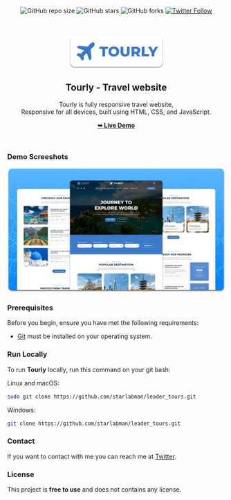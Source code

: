 <div align="center">
  
  ![GitHub repo size](https://img.shields.io/github/repo-size/starlabman/leader_tours)
  ![GitHub stars](https://img.shields.io/github/stars/starlabman/tourly?style=social)
  ![GitHub forks](https://img.shields.io/github/forks/starlabman/tourly?style=social)
[![Twitter Follow](https://img.shields.io/twitter/follow/starlabman?style=social)](https://twitter.com/intent/follow?screen_name=starlabman)


  <br />
  <br />
  
  <img src="./readme-images/project-logo.png" />

  <h2 align="center">Tourly - Travel website</h2>

  Tourly is fully responsive travel website, <br />Responsive for all devices, built using HTML, CSS, and JavaScript.

  <a href="https://starlabman.github.io/leader_tours/"><strong>➥ Live Demo</strong></a>

</div>

<br />

### Demo Screeshots

![Tourly Desktop Demo](./readme-images/desktop.png "Desktop Demo")

### Prerequisites

Before you begin, ensure you have met the following requirements:

* [Git](https://git-scm.com/downloads "Download Git") must be installed on your operating system.

### Run Locally

To run **Tourly** locally, run this command on your git bash:

Linux and macOS:

```bash
sudo git clone https://github.com/starlabman/leader_tours.git
```

Windows:

```bash
git clone https://github.com/starlabman/leader_tours.git
```

### Contact

If you want to contact with me you can reach me at [Twitter](https://www.twitter.com/starlabman).

### License

This project is **free to use** and does not contains any license.
